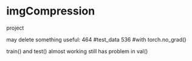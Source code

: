 # imgCompression
project

may delete something useful:
464 #test_data
536 #with torch.no_grad()

train() and test() almost working 
 still has problem in val()
